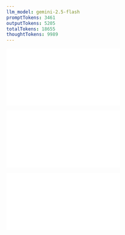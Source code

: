 ```yaml
---
llm_model: gemini-2.5-flash
promptTokens: 3461
outputTokens: 5205
totalTokens: 18655
thoughtTokens: 9989
---
```


![@](steps/prompt.29a95311.md)

![@](steps/file.682c7853.md)

![@](steps/response.89579a23.md)